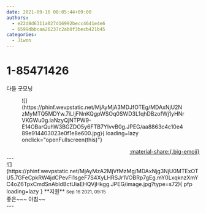 ```yaml
---
date: 2021-09-16 08:05:44+09:00
authors:
  - e22d8d6311a027d16992becc4641e4e6
  - 6599dbbcaa26237c2ab0f3becb421b45
categories:
  - Jiwon
---
```


# 1-85471426

<div class="post-container" markdown="1">
<div class="content-container md-sidebar__scrollwrap" markdown="1">

다들 굿모닝
<figure markdown="1">
![](https://phinf.wevpstatic.net/MjAyMjA3MDJfOTEg/MDAxNjU2NzMyMTQ5MDYw.7iLIjFNnKQgpWSOq0SWD3L1qhDBzofWj1yHNrVKGWu0g.iaNzyQjNTPW9-E14OBarQuhW3BGZDO5y6FTB7YIvvB0g.JPEG/aa8863c4c10e489e914403023e0f1e8e600.jpg){ loading=lazy onclick="openFullscreen(this)"}
</figure>


</div>
</div>

<div style="text-align: right;" markdown="1">
<a href="https://weverse.io/fromis9/fanpost/1-85471426" style="text-align: right;">:material-share:{.big-emoji}</a>
</div>
---

<div class="comments-container md-sidebar__scrollwrap" markdown="1">
<div class="comment" markdown="1">
<div class='id-container' markdown="1">
![](https://phinf.wevpstatic.net/MjAyMzA2MjVfMzMg/MDAxNjg3NjU0MTExOTU5.7GFeCpkRW4jdCPevFi1sgeF7S4XyLHRSJr1VOBRp7gEg.mY0LxqknzXmYC4oZ6TpxCmdSnAbldBctUiaEHQVjHkgg.JPEG/image.jpg?type=s72){ pfp loading=lazy }
**<span class="artist">지원</span>** <small>Sep 16 2021, 09:15</small><br>
</div>
<div class='comment-body' markdown="1">
좋은~~~ 아침~~
</div>
</div>
</div>
---
